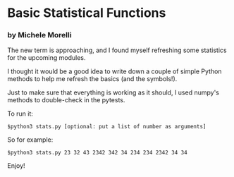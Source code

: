 # Basic Statistical Functions #
### by Michele Morelli ###

The new term is approaching, and I found myself refreshing some statistics for the upcoming modules.

I thought it would be a good idea to write down a couple of simple Python methods to help me refresh the basics (and the symbols!).

Just to make sure that everything is working as it should, I used numpy's methods to double-check in the pytests.

To run it:

    $python3 stats.py [optional: put a list of number as arguments]

So for example:

    $python3 stats.py 23 32 43 2342 342 34 234 234 2342 34 34


Enjoy!
